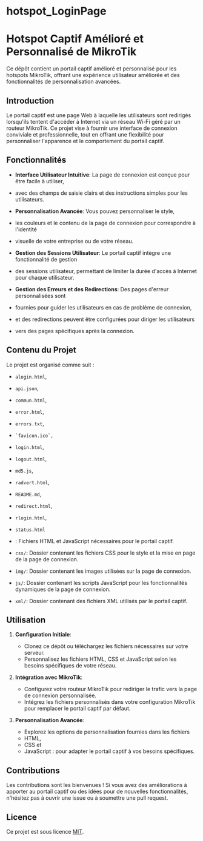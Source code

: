 ﻿# hotspot_LoginPage

 # Hotspot Captif Amélioré et Personnalisé de MikroTik

Ce dépôt contient un portail captif amélioré et personnalisé pour les hotspots MikroTik,
offrant une expérience utilisateur améliorée et des fonctionnalités de personnalisation avancées.

## Introduction

Le portail captif est une page Web à laquelle les utilisateurs sont redirigés 
lorsqu'ils tentent d'accéder à Internet via un réseau Wi-Fi géré par un routeur MikroTik.
Ce projet vise à fournir une interface de connexion conviviale et professionnelle,
tout en offrant une flexibilité pour personnaliser l'apparence et le comportement du portail captif.

## Fonctionnalités

- **Interface Utilisateur Intuitive**: La page de connexion est conçue pour être facile à utiliser,
-  avec des champs de saisie clairs et des instructions simples pour les utilisateurs.

- **Personnalisation Avancée**: Vous pouvez personnaliser le style,
-  les couleurs et le contenu de la page de connexion pour correspondre à l'identité
-  visuelle de votre entreprise ou de votre réseau.

- **Gestion des Sessions Utilisateur**: Le portail captif intègre une fonctionnalité de gestion
-  des sessions utilisateur, permettant de limiter la durée d'accès à Internet pour chaque utilisateur.

- **Gestion des Erreurs et des Redirections**: Des pages d'erreur personnalisées sont
-  fournies pour guider les utilisateurs en cas de problème de connexion,
-  et des redirections peuvent être configurées pour diriger les utilisateurs
-   vers des pages spécifiques après la connexion.

## Contenu du Projet

Le projet est organisé comme suit :

- `alogin.html`,
-  `api.json`,
-   `commun.html`,
-    `error.html`,
-    `errors.txt`,
-     `favicon.ico`,
-   `login.html`,
-   `logout.html`,
-   `md5.js`,
-    `radvert.html`,
-   `README.md`,
-    `redirect.html`,
-    `rlogin.html`,
-    `status.html`
-    : Fichiers HTML et JavaScript nécessaires pour le portail captif.

- `css/`: Dossier contenant les fichiers CSS pour le style et la mise en page de la page de connexion.

- `img/`: Dossier contenant les images utilisées sur la page de connexion.

- `js/`: Dossier contenant les scripts JavaScript pour les fonctionnalités dynamiques de la page de connexion.

- `xml/`: Dossier contenant des fichiers XML utilisés par le portail captif.

## Utilisation

1. **Configuration Initiale**:
   - Clonez ce dépôt ou téléchargez les fichiers nécessaires sur votre serveur.
   - Personnalisez les fichiers HTML, CSS et JavaScript selon les besoins spécifiques de votre réseau.

2. **Intégration avec MikroTik**:
   - Configurez votre routeur MikroTik pour rediriger le trafic vers la page de connexion personnalisée.
   - Intégrez les fichiers personnalisés dans votre configuration MikroTik pour remplacer le portail captif par défaut.

3. **Personnalisation Avancée**:
   - Explorez les options de personnalisation fournies dans les fichiers
   -  HTML,
   -  CSS et
   -  JavaScript :
 pour adapter le portail captif à vos besoins spécifiques.

## Contributions

Les contributions sont les bienvenues ! Si vous avez des améliorations à apporter au portail captif ou des idées pour de nouvelles fonctionnalités, n'hésitez pas à ouvrir une issue ou à soumettre une pull request.

## Licence

Ce projet est sous licence [MIT](LICENSE).

